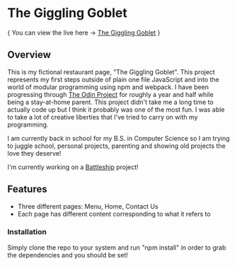 # The Giggling Goblet

{ You can view the live here -> [The Giggling Goblet](https://willbickham3.github.io/restaurant-page/) }


## Overview

 This is my fictional restaurant page, "The Giggling Goblet". This project represents my first steps outside of plain one file JavaScript and into the world of modular programming using npm and webpack. I have been progressing through [The Odin Project](https://www.theodinproject.com/) for roughly a year and half while being a stay-at-home parent. This project didn't take me a long time to actually code up but I think it probably was one of the most fun. I was able to take a lot of creative liberties that I've tried to carry on with my programming.

I am currently back in school for my B.S. in Computer Science so I am trying to juggle school, personal projects, parenting and showing old projects the love they deserve!

I'm currently working on a [Battleship](https://github.com/willbickham3/battleship) project!

## Features

- Three different pages: Menu, Home, Contact Us
- Each page has different content corresponding to what it refers to


### Installation

Simply clone the repo to your system and run "npm install" in order to grab the dependencies and you should be set!